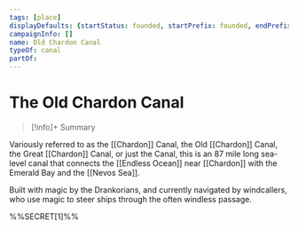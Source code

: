```yaml
---
tags: [place]
displayDefaults: {startStatus: founded, startPrefix: founded, endPrefix: destroyed, endStatus: destroyed}
campaignInfo: []
name: Old Chardon Canal
typeOf: canal
partOf:
---
```

# The Old Chardon Canal
>[!info]+ Summary


Variously referred to as the [[Chardon]] Canal, the Old [[Chardon]] Canal, the Great [[Chardon]] Canal, or just the Canal, this is an 87 mile long sea-level canal that connects the [[Endless Ocean]] near [[Chardon]] with the Emerald Bay and the [[Nevos Sea]]. 

Built with magic by the Drankorians, and currently navigated by windcallers, who use magic to steer ships through the often windless passage. 

%%SECRET[1]%%



